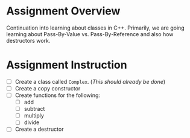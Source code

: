 # Assignment Overview

Continuation into learning about classes in C++. Primarily, we are going learning about Pass-By-Value vs. Pass-By-Reference and also how destructors work.


# Assignment Instruction

- [ ] Create a class called `Complex`. (*This should already be done*)
- [ ] Create a copy constructor
- [ ] Create functions for the following: 
    - [ ] add
    - [ ] subtract
    - [ ] multiply 
    - [ ] divide
- [ ] Create a destructor